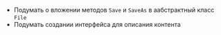 ﻿- Подумать о вложении методов `Save` и `SaveAs` в аабстрактный класс `File`
- Подумать создании интерфейса для описания контента